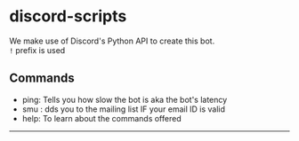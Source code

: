# discord-scripts

We make use of Discord's Python API to create this bot. \
`!` prefix is used

## Commands

- ping: Tells you how slow the bot is aka the bot's latency
- smu <email>: dds you to the mailing list IF your email ID is valid
- help: To learn about the commands offered

---